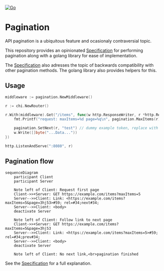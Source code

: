 [![Go](https://github.com/JoeReid/pagination/actions/workflows/go.yml/badge.svg)](https://github.com/JoeReid/pagination/actions/workflows/go.yml)

# Pagination

API pagination is a ubiquitous feature and ocasionaly contraversial topic.

This repository provides an opinionated [Specification](SPECIFICATION.md) for performing pagination
along with a golang library for ease of implementation.

The [Specification](SPECIFICATION.md) also adresses the topic of backwards compatibility with other pagination
methods. The golang library also provides helpers for this.

## Usage

```go
middleware := pagination.NewMiddleware()

r := chi.NewRouter()

r.With(middleware).Get("/items", func(w http.ResponseWriter, r *http.Request) {
    fmt.Printf("request: maxItems=%d page=%q\n", pagination.MaxItems(r), pagination.Page(r))

    pagination.SetNext(r, "test") // dummy example token, replace with your own
    w.Write([]byte("...Data..."))
})

http.ListenAndServe(":8080", r)
```

## Pagination flow

```mermaid
sequenceDiagram
    participant Client
    participant Server

    Note left of Client: Request first page
    Client->>+Server: GET https://example.com/items?maxItems=5
    Server-->>Client: Link: <https://example.com/items?maxItems=5&page=3hj53>#59; rel=#34;next#34;
    Server-->>Client: <body>
    deactivate Server

    Note left of Client: Follow link to next page
    Client->>+Server: GET https://example.com/items?maxItems=5&page=3hj53
    Server-->>Client: Link: <https://example.com/items?maxItems=5>#59; rel=#34;prev#34;
    Server-->>Client: <body>
    deactivate Server

    Note left of Client: No next link,<br>pagination finished
```

See the [Specification](SPECIFICATION.md) for a full explanation.
